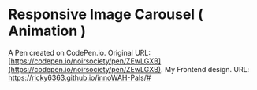 # Responsive Image Carousel ( Animation )

A Pen created on CodePen.io. Original URL: [https://codepen.io/noirsociety/pen/ZEwLGXB](https://codepen.io/noirsociety/pen/ZEwLGXB).
My Frontend design. URL: https://ricky6363.github.io/innoWAH-Pals/#

